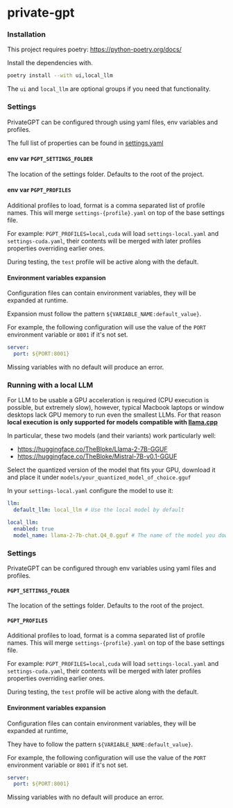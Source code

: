 # private-gpt

### Installation

This project requires poetry: https://python-poetry.org/docs/

Install the dependencies with.

```bash
poetry install --with ui,local_llm
```

The `ui` and `local_llm` are optional groups if you need that functionality.

### Settings

PrivateGPT can be configured through using yaml files, env variables and profiles.

The full list of properties can be found in [settings.yaml](settings.yaml)

#### env var `PGPT_SETTINGS_FOLDER`

The location of the settings folder. Defaults to the root of the project.

#### env var `PGPT_PROFILES`

Additional profiles to load, format is a comma separated list of profile names.
This will merge `settings-{profile}.yaml` on top of the base settings file.

For example:
`PGPT_PROFILES=local,cuda` will load `settings-local.yaml` and `settings-cuda.yaml`,
their contents will be merged with later profiles properties overriding earlier ones.

During testing, the `test` profile will be active along with the default.

#### Environment variables expansion

Configuration files can contain environment variables, they will be expanded at runtime.

Expansion must follow the pattern `${VARIABLE_NAME:default_value}`.

For example, the following configuration will use the value of the `PORT`
environment variable or `8001` if it's not set.

```yaml
server:
  port: ${PORT:8001}
```

Missing variables with no default will produce an error.

### Running with a local LLM

For LLM to be usable a GPU acceleration is required (CPU execution is possible, but extremely slow), however,
typical Macbook laptops or window desktops lack GPU memory to run even the smallest LLMs.
For that reason **local execution is only supported for models compatible
with [llama.cpp](https://github.com/ggerganov/llama.cpp)**

In particular, these two models (and their variants) work particularly well:

* https://huggingface.co/TheBloke/Llama-2-7B-GGUF
* https://huggingface.co/TheBloke/Mistral-7B-v0.1-GGUF

Select the quantized version of the model that fits your GPU, download it and place it
under `models/your_quantized_model_of_choice.gguf`

In your `settings-local.yaml` configure the model to use it:

```yaml
llm:
  default_llm: local_llm # Use the local model by default

local_llm:
  enabled: true
  model_name: llama-2-7b-chat.Q4_0.gguf # The name of the model you downloaded
```

### Settings

PrivateGPT can be configured through env variables
using yaml files and profiles.

#### `PGPT_SETTINGS_FOLDER`

The location of the settings folder. Defaults to the root of the project.

#### `PGPT_PROFILES`

Additional profiles to load, format is a comma separated list of profile names.
This will merge `settings-{profile}.yaml` on top of the base settings file.

For example:
`PGPT_PROFILES=local,cuda` will load `settings-local.yaml` and `settings-cuda.yaml`,
their contents will be merged with later profiles properties overriding earlier ones.

During testing, the `test` profile will be active along with the default.

#### Environment variables expansion

Configuration files can contain environment variables, they will be expanded at runtime,

They have to follow the pattern `${VARIABLE_NAME:default_value}`.

For example, the following configuration will use the value of the `PORT`
environment variable or `8001` if it's not set.

```yaml
server:
  port: ${PORT:8001}
```

Missing variables with no default will produce an error.